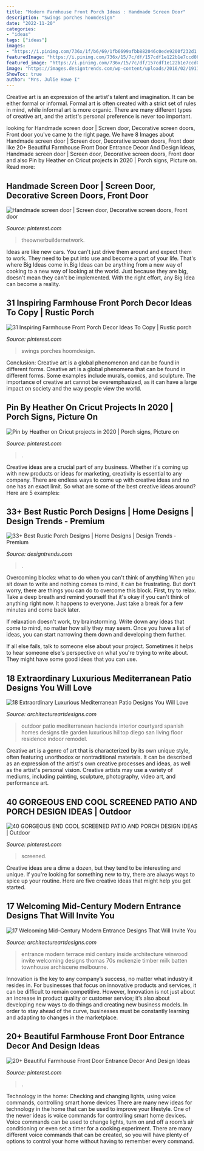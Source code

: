 ```yaml
---
title: "Modern Farmhouse Front Porch Ideas : Handmade Screen Door"
description: "Swings porches hoomdesign"
date: "2022-11-20"
categories:
- "ideas"
tags: ["ideas"]
images:
- "https://i.pinimg.com/736x/1f/b6/69/1fb6699afbb882046c0ede9200f232d1.jpg"
featuredImage: "https://i.pinimg.com/736x/15/7c/df/157cdf1e122b1e7ccd080ef375cf3bf1.jpg"
featured_image: "https://i.pinimg.com/736x/15/7c/df/157cdf1e122b1e7ccd080ef375cf3bf1.jpg"
image: "https://images.designtrends.com/wp-content/uploads/2016/02/19115929/Rustic-Porch-with-Furnture-Design.jpg"
ShowToc: true
author: "Mrs. Julie Howe I"
---
```



Creative art is an expression of the artist's talent and imagination. It can be either formal or informal. Formal art is often created with a strict set of rules in mind, while informal art is more organic. There are many different types of creative art, and the artist's personal preference is never too important.

	

		
looking for Handmade screen door | Screen door, Decorative screen doors, Front door you've came to the right page. We have 8 Images about Handmade screen door | Screen door, Decorative screen doors, Front door like 20+ Beautiful Farmhouse Front Door Entrance Decor And Design Ideas, Handmade screen door | Screen door, Decorative screen doors, Front door and also Pin by Heather on Cricut projects in 2020 | Porch signs, Picture on. Read more:
		
    
## Handmade Screen Door | Screen Door, Decorative Screen Doors, Front Door

<img loading=lazy src="https://i.pinimg.com/736x/48/d1/7b/48d17b3d1ac1ba4d84bd10f756d897e1.jpg" onerror="this.onerror=null;this.src='https://tse3.mm.bing.net/th?id=OIP.Tcz8dOoBWgpLNhWJjRirOgHaLH&amp;pid=15.1';" alt="Handmade screen door | Screen door, Decorative screen doors, Front door">

_Source: pinterest.com_

>theownerbuildernetwork. 

	

Ideas are like new cars. You can't just drive them around and expect them to work. They need to be put into use and become a part of your life. That's where Big Ideas come in.Big Ideas can be anything from a new way of cooking to a new way of looking at the world. Just because they are big, doesn't mean they can't be implemented. With the right effort, any Big Idea can become a reality.

    
## 31 Inspiring Farmhouse Front Porch Decor Ideas To Copy | Rustic Porch

<img loading=lazy src="https://i.pinimg.com/736x/15/7c/df/157cdf1e122b1e7ccd080ef375cf3bf1.jpg" onerror="this.onerror=null;this.src='https://tse4.mm.bing.net/th?id=OIP.kUR_KRjb4MbSYKVDzAE7bQHaLH&amp;pid=15.1';" alt="31 Inspiring Farmhouse Front Porch Decor Ideas To Copy | Rustic porch">

_Source: pinterest.com_

>swings porches hoomdesign. 

	

Conclusion: Creative art is a global phenomenon and can be found in different forms.
Creative art is a global phenomena that can be found in different forms. Some examples include murals, comics, and sculpture. The importance of creative art cannot be overemphasized, as it can have a large impact on society and the way people view the world.

    
## Pin By Heather On Cricut Projects In 2020 | Porch Signs, Picture On

<img loading=lazy src="https://i.pinimg.com/736x/be/5c/fa/be5cfa0e4f563e3b1514321064589249.jpg" onerror="this.onerror=null;this.src='https://tse3.mm.bing.net/th?id=OIP.Pu6YcKnIUEo1xbEcgoJzdwHaJ4&amp;pid=15.1';" alt="Pin by Heather on Cricut projects in 2020 | Porch signs, Picture on">

_Source: pinterest.com_

>. 

	

Creative ideas are a crucial part of any business. Whether it's coming up with new products or ideas for marketing, creativity is essential to any company. There are endless ways to come up with creative ideas and no one has an exact limit. So what are some of the best creative ideas around? Here are 5 examples: 

    
## 33+ Best Rustic Porch Designs | Home Designs | Design Trends - Premium

<img loading=lazy src="https://images.designtrends.com/wp-content/uploads/2016/02/19115929/Rustic-Porch-with-Furnture-Design.jpg" onerror="this.onerror=null;this.src='https://tse1.mm.bing.net/th?id=OIP.gic8xzVimMqPDuI6aiwKiwHaLH&amp;pid=15.1';" alt="33+ Best Rustic Porch Designs | Home Designs | Design Trends - Premium">

_Source: designtrends.com_

>. 

	

Overcoming blocks: what to do when you can't think of anything
When you sit down to write and nothing comes to mind, it can be frustrating. But don't worry, there are things you can do to overcome this block.
First, try to relax. Take a deep breath and remind yourself that it's okay if you can't think of anything right now. It happens to everyone. Just take a break for a few minutes and come back later.

If relaxation doesn't work, try brainstorming. Write down any ideas that come to mind, no matter how silly they may seem. Once you have a list of ideas, you can start narrowing them down and developing them further.

If all else fails, talk to someone else about your project. Sometimes it helps to hear someone else's perspective on what you're trying to write about. They might have some good ideas that you can use.

    
## 18 Extraordinary Luxurious Mediterranean Patio Designs You Will Love

<img loading=lazy src="https://www.architectureartdesigns.com/wp-content/uploads/2015/03/18-Extraordinary-Luxurious-Mediterranean-Patio-Designs-You-Will-Love-17-630x930.jpg" onerror="this.onerror=null;this.src='https://tse4.mm.bing.net/th?id=OIP.wWmJqb4LYaFKADz9Hc3H8wHaK7&amp;pid=15.1';" alt="18 Extraordinary Luxurious Mediterranean Patio Designs You Will Love">

_Source: architectureartdesigns.com_

>outdoor patio mediterranean hacienda interior courtyard spanish homes designs tile garden luxurious hilltop diego san living floor residence indoor remodel. 

	

Creative art is a genre of art that is characterized by its own unique style, often featuring unorthodox or nontraditional materials. It can be described as an expression of the artist's own creative processes and ideas, as well as the artist's personal vision. Creative artists may use a variety of mediums, including painting, sculpture, photography, video art, and performance art.

    
## 40 GORGEOUS END COOL SCREENED PATIO AND PORCH DESIGN IDEAS | Outdoor

<img loading=lazy src="https://i.pinimg.com/736x/1f/b6/69/1fb6699afbb882046c0ede9200f232d1.jpg" onerror="this.onerror=null;this.src='https://tse3.mm.bing.net/th?id=OIP.LOMXU11KdfIyjLN3IDNS0QHaLH&amp;pid=15.1';" alt="40 GORGEOUS END COOL SCREENED PATIO AND PORCH DESIGN IDEAS | Outdoor">

_Source: pinterest.com_

>screened. 

	

Creative ideas are a dime a dozen, but they tend to be interesting and unique. If you're looking for something new to try, there are always ways to spice up your routine. Here are five creative ideas that might help you get started.

    
## 17 Welcoming Mid-Century Modern Entrance Designs That Will Invite You

<img loading=lazy src="https://www.architectureartdesigns.com/wp-content/uploads/2015/10/17-Welcoming-Mid-Century-Modern-Entrance-Designs-That-Will-Invite-You-Inside-17.jpg" onerror="this.onerror=null;this.src='https://tse2.mm.bing.net/th?id=OIP.ZItm30tMsmiv_ltCW5VTqAAAAA&amp;pid=15.1';" alt="17 Welcoming Mid-Century Modern Entrance Designs That Will Invite You">

_Source: architectureartdesigns.com_

>entrance modern terrace mid century inside architecture winwood invite welcoming designs thomas 70s mckenzie timber milk batten townhouse archiscene melbourne. 

	

Innovation is the key to any company’s success, no matter what industry it resides in. For businesses that focus on innovative products and services, it can be difficult to remain competitive. However, Innovation is not just about an increase in product quality or customer service; it’s also about developing new ways to do things and creating new business models. In order to stay ahead of the curve, businesses must be constantly learning and adapting to changes in the marketplace.

    
## 20+ Beautiful Farmhouse Front Door Entrance Decor And Design Ideas

<img loading=lazy src="https://i.pinimg.com/736x/1f/32/e0/1f32e081ace0a2866683a9701345c2fb.jpg" onerror="this.onerror=null;this.src='https://tse1.mm.bing.net/th?id=OIP.GMiMqLDZc0LftmZuE9N3nQHaNK&amp;pid=15.1';" alt="20+ Beautiful Farmhouse Front Door Entrance Decor And Design Ideas">

_Source: pinterest.com_

>. 

	

Technology in the home: Checking and changing lights, using voice commands, controlling smart home devices
There are many new ideas for technology in the home that can be used to improve your lifestyle. One of the newer ideas is voice commands for controlling smart home devices. Voice commands can be used to change lights, turn on and off a room’s air conditioning or even set a timer for a cooking experiment. There are many different voice commands that can be created, so you will have plenty of options to control your home without having to remember every command.

